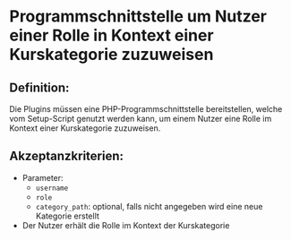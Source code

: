 # Programmschnittstelle um Nutzer einer Rolle in Kontext einer Kurskategorie zuzuweisen

## Definition:

Die Plugins müssen eine PHP-Programmschnittstelle bereitstellen, welche vom Setup-Script genutzt werden kann, um einem Nutzer eine Rolle im Kontext einer Kurskategorie zuzuweisen.


## Akzeptanzkriterien:
- Parameter: 
  - `username`
  - `role`
  - `category_path`: optional, falls nicht angegeben wird eine neue Kategorie erstellt
- Der Nutzer erhält die Rolle im Kontext der Kurskategorie
